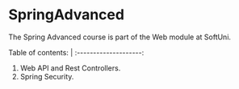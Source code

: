# SpringAdvanced

The Spring Advanced course is part of the Web module at SoftUni.



Table of contents: |
:--------------------:
1. Web API and Rest Controllers.
2. Spring Security.
